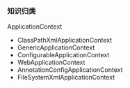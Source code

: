 ### 知识归类

ApplicationContext

- ClassPathXmlApplicationContext
- GenericApplicationContext
- ConfigurableApplicationContext
- WebApplicationContext
- AnnotationConfigApplicationContext
- FileSystemXmlApplicationContext

